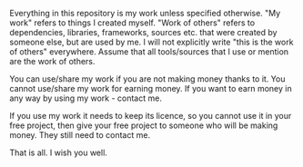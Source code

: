 Everything in this repository is my work unless specified otherwise.
"My work" refers to things I created myself.
"Work of others" refers to dependencies, libraries, frameworks, sources etc. that were created by someone else, but are used by me.
I will not explicitly write "this is the work of others" everywhere. Assume that all tools/sources that I use or mention are the work of others.

You can use/share my work if you are not making money thanks to it.
You cannot use/share my work for earning money.
If you want to earn money in any way by using my work - contact me.

If you use my work it needs to keep its licence, so you cannot use it in your free project, then give your free project to someone who will be making money.
They still need to contact me.

That is all.
I wish you well.
